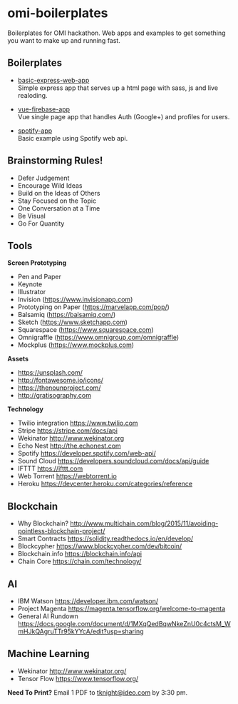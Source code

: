 # omi-boilerplates
Boilerplates for OMI hackathon. Web apps and examples to get something you want to make up and running fast.

## Boilerplates   
- [basic-express-web-app](https://github.com/ideo/omi-boilerplates/tree/master/basic-express-web-app)     
Simple express app that serves up a html page with sass, js and live realoding.

- [vue-firebase-app](https://github.com/ideo/omi-boilerplates/tree/master/vue-firebase-app)     
Vue single page app that handles Auth (Google+) and profiles for users.

- [spotify-app](https://github.com/ideo/omi-boilerplates/tree/master/spotify-app)     
Basic example using Spotify web api.

## Brainstorming Rules!
- Defer Judgement
- Encourage Wild Ideas
- Build on the Ideas of Others
- Stay Focused on the Topic
- One Conversation at a Time
- Be Visual
- Go For Quantity

## Tools
**Screen Prototyping**
- Pen and Paper
- Keynote
- Illustrator
- Invision (https://www.invisionapp.com)      
- Prototyping on Paper (https://marvelapp.com/pop/)       
- Balsamiq (https://balsamiq.com/)    
- Sketch (https://www.sketchapp.com)
- Squarespace (https://www.squarespace.com)
- Omnigraffle (https://www.omnigroup.com/omnigraffle)
- Mockplus (https://www.mockplus.com)

**Assets**
- https://unsplash.com/ 
- http://fontawesome.io/icons/  
- https://thenounproject.com/ 
- http://gratisography.com

**Technology**
- Twilio integration https://www.twilio.com
- Stripe https://stripe.com/docs/api
- Wekinator http://www.wekinator.org
- Echo Nest http://the.echonest.com
- Spotify https://developer.spotify.com/web-api/
- Sound Cloud https://developers.soundcloud.com/docs/api/guide
- IFTTT https://ifttt.com
- Web Torrent https://webtorrent.io
- Heroku https://devcenter.heroku.com/categories/reference

## Blockchain
- Why Blockchain? http://www.multichain.com/blog/2015/11/avoiding-pointless-blockchain-project/
- Smart Contracts https://solidity.readthedocs.io/en/develop/
- Blockcypher https://www.blockcypher.com/dev/bitcoin/
- Blockchain.info https://blockchain.info/api
- Chain Core https://chain.com/technology/

## AI
- IBM Watson https://developer.ibm.com/watson/
- Project Magenta https://magenta.tensorflow.org/welcome-to-magenta
- General AI Rundown https://docs.google.com/document/d/1MXqQedBqwNkeZnU0c4ctsM_WmHJkQAgruTTr95kYYcA/edit?usp=sharing

## Machine Learning
- Wekinator http://www.wekinator.org/
- Tensor Flow https://www.tensorflow.org/

**Need To Print?**
Email 1 PDF to tknight@ideo.com by 3:30 pm. 
